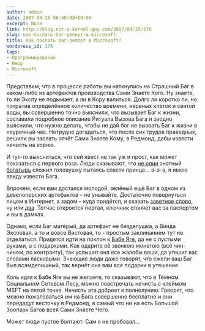 ```yaml
---
author: admin
date: 2007-04-26 06:40:08+00:00
excerpt: None
link: http://blog.not-a-kernel-guy.com/2007/04/25/176
slug: как-послать-баг-репорт-в-microsoft
title: Как послать баг-репорт в Microsoft?
wordpress_id: 176
tags:
- Программирование
- Юмор
- Microsoft
---
```


Представим, что в процессе работы вы наткнулись на Страшный Баг в каком-либо из артефактов производства Сами Знаете Кого. Ну знаете, то ли Экспу не подымает, а ли в Кору валиться. Долго ли коротко ли, но потратив определённое количество времени, нервных клеток и святой воды, вы совершенно точно выяснили, что вызывает Баг к жизни, составили подробное описание Ритуала Вызова Бага и заодно выяснили, что нужно делать, чтобы не дай бог не вызвать Баг к жизни в неурочный час. Нетрудно догадаться, что после сих трудов праведных, решили вы заслать отчёт Сами Знаете Кому, в Редмонд, дабы извести нечисть на корню.

И тут-то выясниться, что сей квест не так уж и прост, как может показаться с первого раза. Люди сказывают, что [не один](http://www.oreillynet.com/mac/blog/2002/06/mission_impossible_submitting.html) знатный [богатырь](http://weblog.timaltman.com/node/834) сложил головушку пытаясь спасти принце... э-э-э, я имею ввиду извести Бага.

Впрочем, если вам достался молодой, зелёный ещё Баг в одном из девелоперских артефактов – не унывайте. Достаточно повернуться лицом в Интернет, а задом – куда придётся, и сказать [заветное слово](http://connect.microsoft.com/Main/content/content.aspx?ContentID=2220), ну или [два](http://connect.microsoft.com/availableconnections.aspx). Тотчас откроется портал, ключник сгоняет вас за паспортом и вы в дамках.

Однако, если Баг матёрый, да артефакт не безделушка, а Винда Эксповая, а то и вовсе Вистовая, то - простым заклинанием тут не отделаться. Придется идти на поклон к [Бабе Яге](http://support.microsoft.com/oas/default.aspx?ln=ru&prid=3518&gprid=185522), да не с пустыми руками, а с подарками. Как одарите её звонкою монетою (всё чин-чином, по контракту), так услышит она все жалобы ваши, да утешит вас словами ласковыми. Знающие люди даже говорят, что ежели ваш Баг был всамделишный, так вернёт она вам все подарки в утешение.

Коль идти к Бабе Яге вы не желаете, то сказывают, что в Тёмном Социальном Сетевом Лесу, можно повстречать нечисть с клеймом MSFT на пятой точке. Нечисть эта добреет к полнолунию. Говорят, что можно пожаловаться им на Бага совершенно бесплатно и они передадут весточку в Редмонд, в самый что ни на есть Большой Зоопарк Багов всея Сами Знаете Чего. 

Может люди пустое болтают. Сам я не пробовал... 
